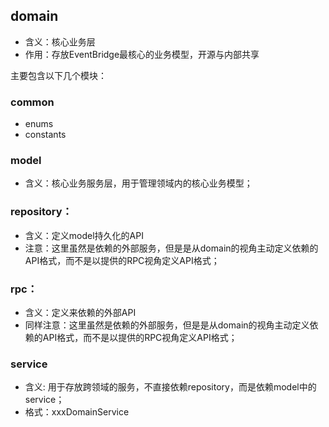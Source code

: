 ## domain

* 含义：核心业务层
* 作用：存放EventBridge最核心的业务模型，开源与内部共享

主要包含以下几个模块：

### common

* enums
* constants

### model

* 含义：核心业务服务层，用于管理领域内的核心业务模型；

### repository：

* 含义：定义model持久化的API
* 注意：这里虽然是依赖的外部服务，但是是从domain的视角主动定义依赖的API格式，而不是以提供的RPC视角定义API格式；

### rpc：

* 含义：定义来依赖的外部API
* 同样注意：这里虽然是依赖的外部服务，但是是从domain的视角主动定义依赖的API格式，而不是以提供的RPC视角定义API格式；

### service

* 含义: 用于存放跨领域的服务，不直接依赖repository，而是依赖model中的service；
* 格式：xxxDomainService